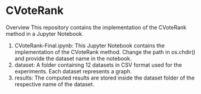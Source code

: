 # CVoteRank
Overview
This repository contains the implementation of the CVoteRank method in a Jupyter Notebook.

 1. CVoteRank-Final.ipynb: This Jupyter Notebook contains the implementation of the CVoteRank method. Change the path in os.chdir() and provide the dataset name in the notebook.
 2. dataset: A folder containing 12 datasets in CSV format used for the experiments. Each dataset represents a graph.
 3. results: The computed results are stored inside the dataset folder of the respective name of the dataset.
